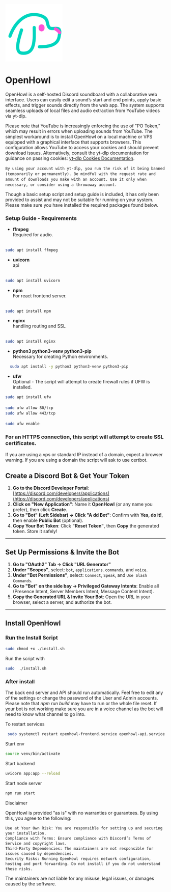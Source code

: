 ![logo](https://raw.githubusercontent.com/owen-tay/OpenHowl/refs/heads/main/app/apple-touch-icon.png)



# OpenHowl          
OpenHowl is a self-hosted Discord soundboard with a collaborative web interface. Users can easily edit a sound’s start and end points, apply basic effects, and trigger sounds directly from the web app. The system supports seamless uploads of local files and audio extraction from YouTube videos via yt-dlp.

Please note that YouTube is increasingly enforcing the use of "PO Token," which may result in errors when uploading sounds from YouTube. The simplest workaround is to install OpenHowl on a local machine or VPS equipped with a graphical interface that supports browsers. This configuration allows YouTube to access your cookies and should prevent download issues. Alternatively, consult the yt-dlp documentation for guidance on passing cookies: [yt-dlp Cookies Documentation](https://github.com/yt-dlp/yt-dlp/wiki/Extractors#exporting-youtube-cookies).

`By using your account with yt-dlp, you run the risk of it being banned (temporarily or permanently). Be mindful with the request rate and amount of downloads you make with an account. Use it only when necessary, or consider using a throwaway account.`

Though a basic setup script and setup guide is included, it has only been provided to assist and may not be suitable for running on your system. Please make sure you have installed the required packages found below. 

### Setup Guide - Requirements 



- **ffmpeg**  
  Required for audio.

```bash

sudo apt install ffmpeg 
```

- **uvicorn**  
 api

 ```bash

sudo apt install uvicorn 
```

- **npm**  
  For react frontend server.

 ```bash

sudo apt install npm 
```


- **nginx**  
 handling routing and SSL

 ```bash

sudo apt install nginx 
```


- **python3 python3-venv python3-pip**  
  Necessary for creating Python environments. 
  
```bash
  sudo apt install -y python3 python3-venv python3-pip
  ```


- **ufw**  
  Optional - The script will attempt to create firewall rules if UFW is installed.

```bash
sudo apt install ufw

sudo ufw allow 80/tcp
sudo ufw allow 443/tcp

sudo ufw enable
```


  
### For an HTTPS connection, this script will attempt to create SSL certificates. 
If you are using a vps or standard IP instead of a domain, expect a browser warning. If you are using a domain the script will ask to use certbot. 


## Create a Discord Bot & Get Your Token

1. **Go to the Discord Developer Portal**: [https://discord.com/developers/applications](https://discord.com/developers/applications)
2. **Click on "New Application"**: Name it **OpenHowl** (or any name you prefer), then click **Create**.
3. **Go to "Bot" (Left Sidebar) → Click "A  dd Bot"**: Confirm with **Yes, do it!**, then enable **Public Bot** (optional).
4. **Copy Your Bot Token**: Click **"Reset Token"**, then **Copy** the generated token. Store it safely!

---

## Set Up Permissions & Invite the Bot

1. **Go to "OAuth2" Tab → Click "URL Generator"**
2. **Under "Scopes"**, select: `bot`, `applications.commands`, and `voice`.
3. **Under "Bot Permissions"**, select: `Connect`, `Speak`, and `Use Slash Commands`.
4. **Go to "Bot" on the side bay → Privileged Gateway Intents**: Enable all (Presence Intent, Server Members Intent, Message Content Intent).
5. **Copy the Generated URL & Invite Your Bot**: Open the URL in your browser, select a server, and authorize the bot.

---

## Install OpenHowl

### Run the Install Script

```bash
sudo chmod +x ./install.sh
```
Run the script with 

```bash
sudo  ./install.sh
```

### After install

The back end server and API should run automatically. Feel free to edit any of the settings or change the password of the User and Admin accounts. Please note that *npm run build* may have to run or the whole file reset. 
If your bot is not working make sure you are in a voice channel as the bot will need to know what channel to go into.

To restart services
```bash
 sudo systemctl restart openhowl-frontend.service openhowl-api.service 
 ```


Start env 

```bash
source venv/bin/activate
```

Start backend

```bash
uvicorn app:app --reload

```

Start node server


```bash
npm run start

```



Disclaimer

OpenHowl is provided "as is" with no warranties or guarantees. By using this, you agree to the following:

    Use at Your Own Risk: You are responsible for setting up and securing your installation.
    Compliance with Terms: Ensure compliance with Discord’s Terms of Service and copyright laws.
    Third-Party Dependencies: The maintainers are not responsible for issues caused by dependencies.
    Security Risks: Running OpenHowl requires network configuration, hosting and port forwarding. Do not install if you do not understand these risks.

The maintainers are not liable for any misuse, legal issues, or damages caused by the software.

